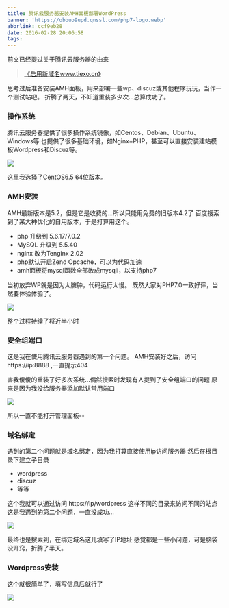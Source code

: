 ```yaml
---
title: 腾讯云服务器安装AMH面板部署WordPress
banner: 'https://obbuo9upd.qnssl.com/php7-logo.webp'
abbrlink: ccf9eb28
date: 2016-02-28 20:06:58
tags:
---
```

前文已经提过关于腾讯云服务器的由来

> [《启用新域名www.tiexo.cn》](https://www.tiexo.cn/tiexo-domain/)

思考过后准备安装AMH面板，用来部署一些wp、discuz或其他程序玩玩，当作一个测试站吧。
折腾了两天，不知道重装多少次...总算成功了。
<!--more-->

### 操作系统

腾讯云服务器提供了很多操作系统镜像，如Centos、Debian、Ubuntu、Windows等
也提供了很多基础环境，如Nginx+PHP，甚至可以直接安装建站模板Wordpress和Discuz等。

![](https://obbuo9upd.qnssl.com/20160228184741.jpg)

这里我选择了CentOS6.5 64位版本。

### AMH安装

AMH最新版本是5.2，但是它是收费的...所以只能用免费的旧版本4.2了
百度搜索到了某大神优化的自用版本，于是打算用这个。
- php 升级到 5.6.17/7.0.2 
- MySQL 升级到 5.5.40 
- nginx 改为Tenginx 2.02 
- php默认开启Zend Opcache，可以为代码加速 
- amh面板将mysql函数全部改成mysqli，以支持php7
    
当初放弃WP就是因为太臃肿，代码运行太慢。
既然大家对PHP7.0一致好评，当然要体验体验了。

![](https://obbuo9upd.qnssl.com/20160228190042.jpg)

整个过程持续了将近半小时

### 安全组端口

这是我在使用腾讯云服务器遇到的第一个问题。
AMH安装好之后，访问 https://ip:8888 ,一直提示404

害我傻傻的重装了好多次系统...偶然搜索时发现有人提到了安全组端口的问题
原来是因为我没给服务器添加默认常用端口

![](https://obbuo9upd.qnssl.com/20160228190505.jpg)

所以一直不能打开管理面板--

### 域名绑定

遇到的第二个问题就是域名绑定，因为我打算直接使用ip访问服务器
然后在根目录下建立子目录
- wordpress
- discuz
- 等等

这个我就可以通过访问 https://ip/wordpress  这样不同的目录来访问不同的站点
这是我遇到的第二个问题，一直没成功...

![](https://obbuo9upd.qnssl.com/20160228190912.jpg)

最终也是搜索到，在绑定域名这儿填写了IP地址
感觉都是一些小问题，可是脑袋没开窍，折腾了半天。

### Wordpress安装

这个就很简单了，填写信息后就行了

![](https://obbuo9upd.qnssl.com/20160228191731.jpg)